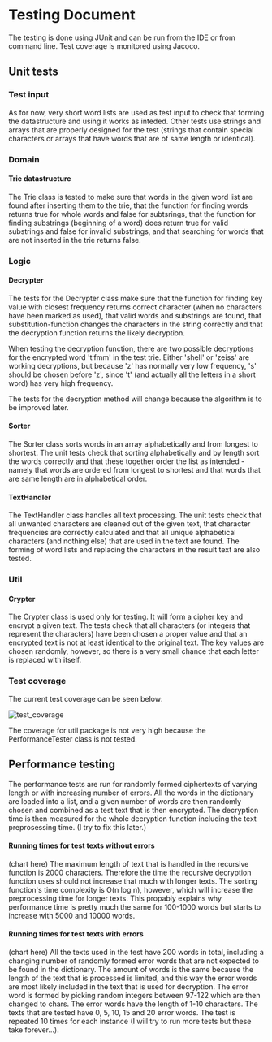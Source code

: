 # Testing Document

The testing is done using JUnit and can be run from the IDE or from command line. Test coverage is monitored using Jacoco.

## Unit tests

### Test input
As for now, very short word lists are used as test input to check that forming the datastructure and using it works as inteded. Other tests use strings and arrays that are properly designed for the test (strings that contain special characters or arrays that have words that are of same length or identical).

### Domain

#### Trie datastructure
The Trie class is tested to make sure that words in the given word list are found after inserting them to the trie, that the function for finding words returns true for whole words and false for subtsrings, that the function for finding substrings (beginning of a word) does return true for valid substrings and false for invalid substrings, and that searching for words that are not inserted in the trie returns false.

### Logic

#### Decrypter
The tests for the Decrypter class make sure that the function for finding key value with closest frequency returns correct character (when no characters have been marked as used), that valid words and substrings are found, that substitution-function changes the characters in the string correctly and that the decryption function returns the likely decryption.

When testing the decryption function, there are two possible decryptions for the encrypted word 'tifmm' in the test trie. Either 'shell' or 'zeiss' are working decryptions, but because 'z' has normally very low frequency, 's' should be chosen before 'z', since 't' (and actually all the letters in a short word) has very high frequency.

The tests for the decryption method will change because the algorithm is to be improved later.

#### Sorter
The Sorter class sorts words in an array alphabetically and from longest to shortest. The unit tests check that sorting alphabetically and by length sort the words correctly and that these together order the list as intended - namely that words are ordered from longest to shortest and that words that are same length are in alphabetical order.

#### TextHandler
The TextHandler class handles all text processing. The unit tests check that all unwanted characters are cleaned out of the given text, that character frequencies are correctly calculated and that all unique alphabetical characters (and nothing else) that are used in the text are found. The forming of word lists and replacing the characters in the result text are also tested.

### Util

#### Crypter
The Crypter class is used only for testing. It will form a cipher key and encrypt a given text. The tests check that all characters (or integers that represent the characters) have been chosen a proper value and that an encrypted text is not at least identical to the original text. The key values are chosen randomly, however, so there is a very small chance that each letter is replaced with itself.

### Test coverage
The current test coverage can be seen below:

![test_coverage](https://user-images.githubusercontent.com/73843204/165744358-0df1e743-4115-42ed-a0d7-f67c562790f8.png)

The coverage for util package is not very high because the PerformanceTester class is not tested.

## Performance testing
The performance tests are run for randomly formed ciphertexts of varying length or with increasing number of errors. All the words in the dictionary are loaded into a list, and a given number of words are then randomly chosen and combined as a test text that is then encrypted. The decryption time is then measured for the whole decryption function including the text preprosessing time. (I try to fix this later.)

#### Running times for test texts without errors
(chart here)
The maximum length of text that is handled in the recursive function is 2000 characters. Therefore the time the recursive decryption function uses should not increase that much with longer texts. The sorting function's time complexity is O(n log n), however, which will increase the preprocessing time for longer texts. This propably explains why performance time is pretty much the same for 100-1000 words but starts to increase with 5000 and 10000 words.

#### Running times for test texts with errors
(chart here)
All the texts used in the test have 200 words in total, including a changing number of randomly formed error words that are not expected to be found in the dictionary. The amount of words is the same because the length of the text that is processed is limited, and this way the error words are most likely included in the text that is used for decryption. The error word is formed by picking random integers between 97-122 which are then changed to chars. The error words have the length of 1-10 characters. The texts that are tested have 0, 5, 10, 15 and 20 error words. The test is repeated 10 times for each instance (I will try to run more tests but these take forever...).

